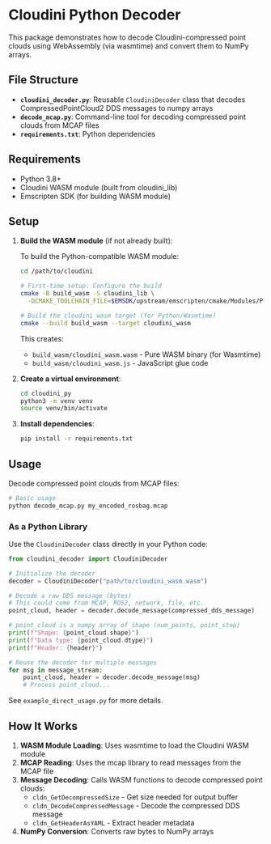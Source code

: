 # Cloudini Python Decoder

This package demonstrates how to decode Cloudini-compressed point clouds using WebAssembly (via wasmtime) and convert them to NumPy arrays.

## File Structure

- **`cloudini_decoder.py`**: Reusable `CloudiniDecoder` class that decodes CompressedPointCloud2 DDS messages to numpy arrays
- **`decode_mcap.py`**: Command-line tool for decoding compressed point clouds from MCAP files
- **`requirements.txt`**: Python dependencies

## Requirements

- Python 3.8+
- Cloudini WASM module (built from cloudini_lib)
- Emscripten SDK (for building WASM module)

## Setup

1. **Build the WASM module** (if not already built):

   To build the Python-compatible WASM module:

   ```bash
   cd /path/to/cloudini

   # First-time setup: Configure the build
   cmake -B build_wasm -S cloudini_lib \
     -DCMAKE_TOOLCHAIN_FILE=$EMSDK/upstream/emscripten/cmake/Modules/Platform/Emscripten.cmake

   # Build the cloudini_wasm target (for Python/Wasmtime)
   cmake --build build_wasm --target cloudini_wasm
   ```

   This creates:
   - `build_wasm/cloudini_wasm.wasm` - Pure WASM binary (for Wasmtime)
   - `build_wasm/cloudini_wasm.js` - JavaScript glue code

2. **Create a virtual environment**:
   ```bash
   cd cloudini_py
   python3 -m venv venv
   source venv/bin/activate
   ```

3. **Install dependencies**:
   ```bash
   pip install -r requirements.txt
   ```

## Usage

Decode compressed point clouds from MCAP files:

```bash
# Basic usage
python decode_mcap.py my_encoded_rosbag.mcap
```

### As a Python Library

Use the `CloudiniDecoder` class directly in your Python code:

```python
from cloudini_decoder import CloudiniDecoder

# Initialize the decoder
decoder = CloudiniDecoder("path/to/cloudini_wasm.wasm")

# Decode a raw DDS message (bytes)
# This could come from MCAP, ROS2, network, file, etc.
point_cloud, header = decoder.decode_message(compressed_dds_message)

# point_cloud is a numpy array of shape (num_points, point_step)
print(f"Shape: {point_cloud.shape}")
print(f"Data type: {point_cloud.dtype}")
print(f"Header: {header}")

# Reuse the decoder for multiple messages
for msg in message_stream:
    point_cloud, header = decoder.decode_message(msg)
    # Process point_cloud...
```

See `example_direct_usage.py` for more details.

## How It Works

1. **WASM Module Loading**: Uses wasmtime to load the Cloudini WASM module
2. **MCAP Reading**: Uses the mcap library to read messages from the MCAP file
3. **Message Decoding**: Calls WASM functions to decode compressed point clouds:
   - `cldn_GetDecompressedSize` - Get size needed for output buffer
   - `cldn_DecodeCompressedMessage` - Decode the compressed DDS message
   - `cldn_GetHeaderAsYAML` - Extract header metadata
4. **NumPy Conversion**: Converts raw bytes to NumPy arrays
